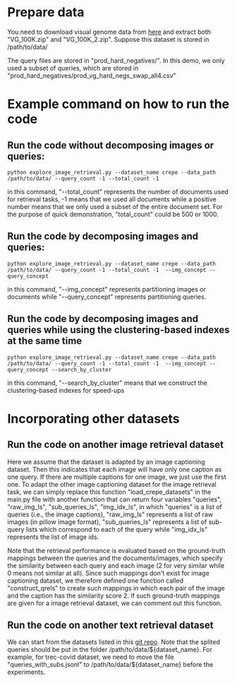 
# Prepare data

You need to download visual genome data from [here](https://drive.google.com/drive/folders/11dMtJByk7zmbQjV47PXVwfmakN3Gr5Ic) and extract both "VG_100K.zip" and "VG_100K_2.zip". Suppose this dataset is stored in /path/to/data/


The query files are stored in "prod_hard_negatives/". In this demo, we only used a subset of queries, which are stored in "prod_hard_negatives/prod_vg_hard_negs_swap_all4.csv"

# Example command on how to run the code

## Run the code without decomposing images or queries:

```
python explore_image_retrieval.py --dataset_name crepe --data_path /path/to/data/ --query_count -1 --total_count -1 
```

in this command, "--total_count" represents the number of documents used for retrieval tasks, -1 means that we used all documents while a positive number means that we only used a subset of the entire document set. For the purpose of quick demonstration, "total_count" could be 500 or 1000.


## Run the code by decomposing images and queries:
```
python explore_image_retrieval.py --dataset_name crepe --data_path /path/to/data/ --query_count -1 --total_count -1  --img_concept --query_concept
```

in this command, "--img_concept" represents partitioning images or documents while "--query_concept" represents partitioning queries.


## Run the code by decomposing images and queries while using the clustering-based indexes at the same time

```
python explore_image_retrieval.py --dataset_name crepe --data_path /path/to/data/ --query_count -1 --total_count -1  --img_concept --query_concept --search_by_cluster
```

in this command, "--search_by_cluster" means that we construct the clustering-based indexes for speed-ups




# Incorporating other datasets

## Run the code on another image retrieval dataset

Here we assume that the dataset is adapted by an image captioning dataset. Then this indicates that each image will have only one caption as one query. If there are multiple captions for one image, we just use the first one. To adapt the other image captioning dataset for the image retrieval task, we can simply replace this function "load_crepe_datasets" in the main.py file with another function that can return four variables "queries", "raw_img_ls", "sub_queries_ls", "img_idx_ls", in which "queries" is a list of queries (i.e., the image captions), "raw_img_ls" represents a list of raw images (in pillow image format), "sub_queries_ls" represents a list of sub-query lists which correspond to each of the query while "img_idx_ls" represents the list of image ids.


Note that the retrieval performance is evaluated based on the ground-truth mappings between the queries and the documents/images, which specify the similarity between each query and each image (2 for very similar while 0 means not similar at all). Since such mappings don't exist for image captioning dataset, we therefore defined one function called "construct_qrels" to create such mappings in which each pair of the image and the caption has the similarity score 2. If such ground-truth mappings are given for a image retrieval dataset, we can comment out this function.


## Run the code on another text retrieval dataset

We can start from the datasets listed in this  [git repo](https://github.com/beir-cellar/beir/tree/main). Note that the splited queries should be put in the folder /path/to/data/${dataset_name}. For example, for trec-covid dataset, we need to move the file "queries_with_subs.jsonl" to /path/to/data/${dataset_name} before the experiments.





